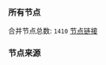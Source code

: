### 所有节点
合并节点总数: `1410`
[节点链接](https://raw.githubusercontent.com/rzhy1/11/master/sub/sub_merge_base64.txt)

### 节点来源
